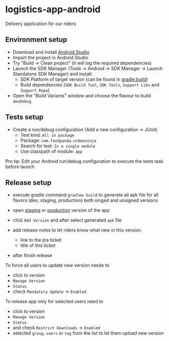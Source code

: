 # logistics-app-android
Delivery application for our riders

## Environment setup

- Download and install [Android Studio](http://developer.android.com/sdk/index.html)
- Import the project in Android Studio
- Try "Build -> Clean project" (it will log the required dependencies)
- Launch the SDK Manager (Tools -> Android -> SDK Manager -> Launch Standalone SDK Manager) and install:
  - SDK Platform of target version (can be found in [gradle.build](https://github.com/foodpanda/logistics-app-android/blob/master/app/build.gradle))
  - Build dependencies (`SDK Build Tool`, `SDK Tools`, `Support Libs` and `Support Repo`)
- Open the "Build Variants" window and choose the flavour to build `devDebug`

## Tests setup

- Create a run/debug configuration (Add a new configuration -> JUnit)
  - Test kind: `All in package`
  - Package: `com.foodpanda.urbanninja`
  - Search for test: `In a single module`
  - Use classpath of module: `app`

Pro tip: Edit your Android run/debug configuration to execute the tests task before launch

## Release setup

- execute gradle command `gradlew build` to generate all apk file for all flavors (dev, staging, production)  both singed and unsigned versions
- open [staging](https://rink.hockeyapp.net/manage/apps/292921) or [production](https://rink.hockeyapp.net/manage/apps/292913) version of the app 
- click `Add Version` and after select generated `apk` file 
- add release notes to let riders know what new in this version:
  - link to the jira ticket
  - title of this ticket 

- after finish release 

 To force all users to update new version needs to
  - click to version  
  - `Manage Version` 
  - `Status` 
  - check `Mandatory Update` -> `Enabled` 

 To release app only for selected users need to 
  - click to version 
  - `Manage Version`
  - `Status` 
  - and check `Restrict Downloads` -> `Enabled` 
  - selected `group`, `users` or `tag` from the list to let them upload new version

